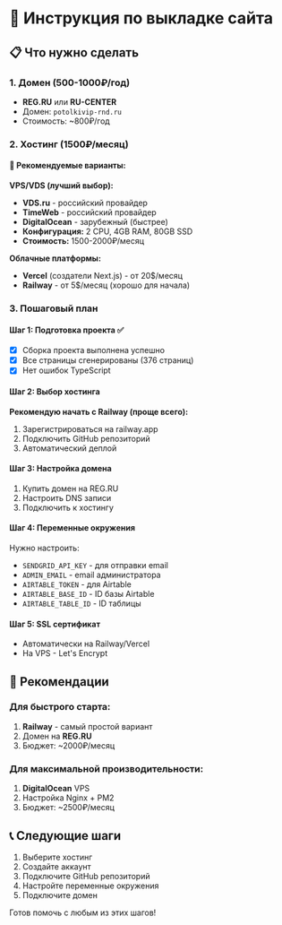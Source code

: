 # 🚀 Инструкция по выкладке сайта

## 📋 Что нужно сделать

### 1. Домен (500-1000₽/год)
- **REG.RU** или **RU-CENTER**
- Домен: `potolkivip-rnd.ru`
- Стоимость: ~800₽/год

### 2. Хостинг (1500₽/месяц)

#### 🥇 Рекомендуемые варианты:

**VPS/VDS (лучший выбор):**
- **VDS.ru** - российский провайдер
- **TimeWeb** - российский провайдер  
- **DigitalOcean** - зарубежный (быстрее)
- **Конфигурация:** 2 CPU, 4GB RAM, 80GB SSD
- **Стоимость:** 1500-2000₽/месяц

**Облачные платформы:**
- **Vercel** (создатели Next.js) - от 20$/месяц
- **Railway** - от 5$/месяц (хорошо для начала)

### 3. Пошаговый план

#### Шаг 1: Подготовка проекта ✅
- [x] Сборка проекта выполнена успешно
- [x] Все страницы сгенерированы (376 страниц)
- [x] Нет ошибок TypeScript

#### Шаг 2: Выбор хостинга
**Рекомендую начать с Railway (проще всего):**
1. Зарегистрироваться на railway.app
2. Подключить GitHub репозиторий
3. Автоматический деплой

#### Шаг 3: Настройка домена
1. Купить домен на REG.RU
2. Настроить DNS записи
3. Подключить к хостингу

#### Шаг 4: Переменные окружения
Нужно настроить:
- `SENDGRID_API_KEY` - для отправки email
- `ADMIN_EMAIL` - email администратора
- `AIRTABLE_TOKEN` - для Airtable
- `AIRTABLE_BASE_ID` - ID базы Airtable
- `AIRTABLE_TABLE_ID` - ID таблицы

#### Шаг 5: SSL сертификат
- Автоматически на Railway/Vercel
- На VPS - Let's Encrypt

## 🎯 Рекомендации

### Для быстрого старта:
1. **Railway** - самый простой вариант
2. Домен на **REG.RU**
3. Бюджет: ~2000₽/месяц

### Для максимальной производительности:
1. **DigitalOcean** VPS
2. Настройка Nginx + PM2
3. Бюджет: ~2500₽/месяц

## 📞 Следующие шаги

1. Выберите хостинг
2. Создайте аккаунт
3. Подключите GitHub репозиторий
4. Настройте переменные окружения
5. Подключите домен

Готов помочь с любым из этих шагов!
